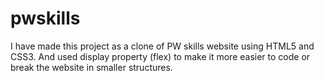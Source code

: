 # pwskills
I have made this project as a clone of PW skills website using HTML5 and CSS3. And used display property (flex) to make it more easier to code or break the website in smaller structures.
